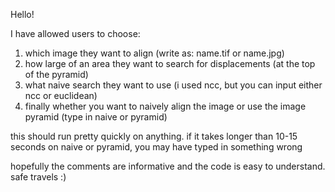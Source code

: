 Hello!

I have allowed users to choose:
1. which image they want to align (write as: name.tif or name.jpg)
2. how large of an area they want to search for displacements (at the top of the pyramid)
3. what naive search they want to use (i used ncc, but you can input either ncc or euclidean)
4. finally whether you want to naively align the image or use the image pyramid (type in naive or pyramid)

this should run pretty quickly on anything. if it takes longer than 10-15 seconds on naive or pyramid, you may have typed in something wrong

hopefully the comments are informative and the code is easy to understand. safe travels :)
